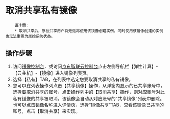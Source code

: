 # 取消共享私有镜像

		请注意：
		* 取消共享后，原被共享用户将无法再使用该镜像创建实例，同时使用该镜像创建的实例也无法重置为原始系统状态。

## 操作步骤
1. 访问[镜像控制台](https://cns-console.jdcloud.com/host/image/list)，或访问[京东智联云控制台](https://console.jdcloud.com/overview)点击左侧导航栏【弹性计算】-【云主机】-【镜像】进入镜像列表页。
2. 选择【私有】TAB，在列表中选定您要取消共享的私有镜像。
3. 您可以在列表操作列点击【共享镜像】操作，从弹窗内显示的已共享账号中，选择要取消共享的账号，点击操作列中的【取消共享】操作，则对应账号对此私有镜像的共享被取消，该镜像会自动从对应账号的“共享镜像”列表中删除。也可以点击镜像名称进入详情页，选择“镜像共享”TAB，查看该镜像已共享的账号，点击【取消共享】来实现。



